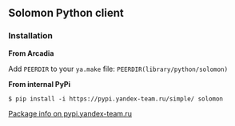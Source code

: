## Solomon Python client

### Installation

**From Arcadia**

Add ``PEERDIR`` to your ``ya.make`` file: ```PEERDIR(library/python/solomon)```

**From internal PyPi**

```$ pip install -i https://pypi.yandex-team.ru/simple/ solomon```

[Package info on pypi.yandex-team.ru](https://pypi.yandex-team.ru/dashboard/repositories/default/packages/solomon/)
